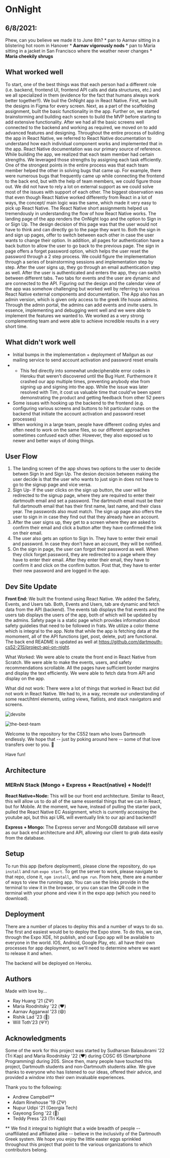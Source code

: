 
# OnNight

## 6/8/2021:

Phew, can you believe we made it to June 8th? * pan to Aarnav sitting in a blistering hot room in Hanover * **Aarnav vigorously nods** * pan to Maria sitting in a jacket in San Francisco where the weather never changes * **Maria cheekily shrugs**

## What worked well
To start, one of the best things was that each person had a different role (i.e. backend, frontend UI, frontend API calls and data structures, etc.) and we all specialized in them (evidence for the fact that humans always work better together!!). We buil the OnNight app in React Native. First, we built the designs in Figma for every screen. Next, as a part of the scaffolding assignment, built the basic functionality in the app. Further on, we started brainstorming and building each screen to build the MVP before starting to add extensive functionality. After we had all the basic screens well connected to the backend and working as required, we moved on to add advanced features and designing. Throughout the entire process of building the app in React Native, we referred to React Native documentation to understand how each individual component works and implemented that in the app. React Native documentation was our primary source of reference. While building the app, we realized that each team member had certain strengths. We leveraged those strengths by assigning each task efficiently. One of the strongest points in the entire process was that each team member helped the other in solving bugs that came up. For example, there were numerous bugs that frequently came up while connecting the frontend to the back end, but with the help of team members, we could figure those out. We did not have to rely a lot on external support as we could solve most of the issues with support of each other. The biggest observation was that even though React Native worked differently from React in a lot of ways, the concept/ main logic was the same, which made it very easy to pick up React Native. The React Native short assignments helped us tremendously in understanding the flow of how React Native works. The landing page of the app renders the OnNight logo and the option to Sign in or Sign Up. The design decision of this page was that the user would not have to think and can directly go to the page they want to. Both the sign in and sign up pages, offer to switch between each other in case the user wants to change their option. In addition, all pages for authentication have a back button to allow the user to go back to the previous page. The sign in page offers a forget password option, which helps the user reset the password through a 2 step process. We could figure the implementation through a series of brainstorming sessions and implementation step by step. After the user signs up, they go through an email authentication step as well. After the user is authenticated and enters the app, they can switch between different tabs. Two tabs for events and the user are dynamic and are connected to the API. Figuring out the design and the calendar view of the app was somehow challenging but worked well by referring to various React Native external components and documentation. The App also has an admin version, which is given only access to the greek life house admins. Through the admin portal, the admins can add events and invite users. In essence, implementing and debugging went well and we were able to implement the features we wanted to. We worked as a very strong complementing team and were able to achieve incredible results in a very short time.

## What didn't work well
- Initial bumps in the implementation + deployment of Mailgun as our mailing service to send account activation and password reset emails 
- - This fed directly into somewhat undecipherable error codes in Heroku that weren’t discovered until the Bug Hunt. Furthermore it crashed our app multiple times, preventing anybody else from signing up and signing into the app. While the issue was later resolved with Tim, it cost us valuable time that could’ve been spent demonstrating the product and getting feedback from other 52 peers  
- Some issues with hooking up the backend to the frontend (e.g. configuring various screens and buttons to hit particular routes on the backend that initiate the account activation and password reset processes) 
- When working in a large team, people have different coding styles and often need to work on the same files, so our different approaches sometimes confused each other. However, they also exposed us to newer and better ways of doing things.

## User Flow

1. The landing screen of the app shows two options to the user to decide betwen Sign In and Sign Up. The desion decision between making the user decide is that the user who wants to just sign in does not have to go to the signup page and vice versa.
2. Sign Up- If the user clicks on the sign up button, the user will be redirected to the signup page, where they are required to enter their dartmouth email and set a password. The dartmouth email must be their full dartmouth email that has their first name, last name, and their class year. The passwords also must match. The sign up page also offers the user to sign in in case they find out that they already have an account.
3. After the user signs up, they get to a screen where they are asked to confirm their email and click a button after they have confirmed the link on their email. 
4. The user also gets an option to Sign In. They have to enter their email and password. In case they don't have an account, they will be notified.
5. On the sign in page, the user can forgot their password as well. When they click forget password, they are redirected to a page where they have to enter their email. After they enter their email, they have to confirm it and click on the confirm button. Post that, they have to enter their new password and are logged in the app.

## Dev Site Update

**Front End:** We built the frontend using React Native. We added the Safety, Events, and Users tab. Both, Events and Users, tab are dynamic and fetch data from the API (backend). The events tab displays the frat events and the users tab displays the users of the app, both of which will be updated by the admins. Safety page is a static page which provides information about safety guidelies that need to be followed in frats. We utilize a color theme which is integral to the app. Note that while the app is fetching data at the momoment, all of the API functions (get, post, delete, put) are functional. The back end README is updated as well at https://github.com/dartmouth-cs52-21S/project-api-on-night.

What Worked: We were able to create the front end in React Native from Scratch. We were able to make the events, users, and safety recommendations scrollable. All the pages have sufficient border margins and display the text efficiently. We were able to fetch data from API and display on the app. 

What did not work: There were a lot of things that worked in React but did not work in React Native. We had to, in a way, recreate our understanding of some react/html elements, usting views, flatlists, and stack navigators and screens. 

![devsite](https://github.com/dartmouth-cs52-21S/project-on-night/blob/d4f2ac163fdda8a3598990f7badb7409b8fbb316/img/devsite.gif)

![the-best-team](https://user-images.githubusercontent.com/65991441/118315938-03bc2000-b4ab-11eb-92a1-bb04308153c1.png)

Welcome to the repository for the CS52 team who loves Dartmouth endlessly. We hope that -- just by poking around here -- some of that love transfers over to you. 💚

Have fun!


## Architecture

### MERnN Stack (Mongo + Express + React(native) + Node)!!

**React Native+Node:** This will be our front end architecture. Similar to React, this will allow us to do all of the same essential things that we can in React, but for Mobile. At the moment, we have, instead of pulling the starter pack, pulled the React Native EC Assignment, which is currently accessing the youtube api, but this api URL will eventually link to our api and backend!!

**Express + Mongo:** The Express server and MongoDB database will serve as our back end architecture and API, allowing our client to grab data easily from the database.

## Setup

To run this app (before deployment), please clone the repository, do `npm install` and run `expo start`. To get the server to work, please navigate to that repo, clone it, `npm install`, and `npm run`. From here, there are a number of ways to view the running app. You can use the links provide in the terminal to view it in the browser, or you can scan the QR code in the terminal with your phone and view it in the expo app (which you need to download).

## Deployment

There are a number of places to deploy this and a number of ways to do so. The first and easiest would be to deploy the Expo store. To do this, we can, through the Expo XDE, hit publish, and our Expo app will be available to everyone in the world. IOS, Android, Google Play, etc. all have their own processes for app deployment, so we'll need to determine where we want to release it and when.

The backend will be deployed on Heroku. 

## Authors

Made with love by...

* Ray Huang '21 (ΖΨ)
* Maria Roodnitsky '22 (❤️) 
* Aarnav Aggarwal '23 (😄) 
* Rishik Lad '23 (🌊) 
* Will Toth'23 (ΨΥ)

## Acknowledgments

Some of the work for this project was started by Sudharsan Balasubrami '22 (Tri Kap) and Maria Roodnitsky '22 (❤️) during COSC 65 (Smartphone Programming) during 20S. Since then, many people have touched this project, Dartmouth students and non-Dartmouth students alike. We give thanks to everyone who has listened to our ideas, offered their advice, and provided a window into their own invaluable experiences.

Thank you to the following:
* Andrew Campbell** 
* Adam Rinehouse '19 (ΖΨ)
* Nupur Udipi '21 (Georgia Tech) 
* Gayeong Song '22 (🥐)
* Teddy Press '23 (Tri Kap) 

** We find it integral to highlight that a wide breadth of people -- unaffiliated and affiliated alike -- believe in the inclusivity of the Dartmouth Greek system. We hope you enjoy the little easter eggs sprinkled throughout this project that point to the various organizations to which contributors belong. 
